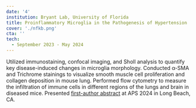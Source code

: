 ```yaml
---
date: '4'
institution: Bryant Lab, University of Florida
title: Proinflammatory Microglia in the Pathogenesis of Hypertension
cover: './nfkb.png'
cta: ''
tech:
  - September 2023 - May 2024
---
```


Utilized immunostaining, confocal imaging, and Sholl analysis to quantify key disease-induced changes in microglia morphology. Conducted α-SMA and Trichrome stainings to visualize smooth muscle cell proliferation and collagen deposition in mouse lung. Performed flow cytometry to measure the infiltration of immune cells in different regions of the lungs and brain in diseased mice. Presented <a href="https://doi.org/10.1152/physiol.2024.39.S1.2611" target="_blank"> first-author abstract</a> at APS 2024 in Long Beach, CA.